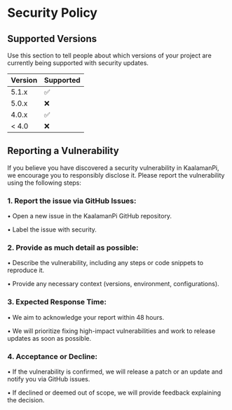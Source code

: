 # Security Policy

## Supported Versions

Use this section to tell people about which versions of your project are
currently being supported with security updates.

| Version | Supported          |
| ------- | ------------------ |
| 5.1.x   | :white_check_mark: |
| 5.0.x   | :x:                |
| 4.0.x   | :white_check_mark: |
| < 4.0   | :x:                |

## Reporting a Vulnerability

If you believe you have discovered a security vulnerability in KaalamanPi, we encourage you to responsibly disclose it. Please report the vulnerability using the following steps:

### 1. Report the issue via GitHub Issues:

  • Open a new issue in the KaalamanPi GitHub repository.

  • Label the issue with security.

### 2. Provide as much detail as possible:

  • Describe the vulnerability, including any steps or code snippets to reproduce it.

  • Provide any necessary context (versions, environment, configurations).
      
### 3. Expected Response Time:

  • We aim to acknowledge your report within 48 hours.

  • We will prioritize fixing high-impact vulnerabilities and work to release updates as soon as possible.

### 4. Acceptance or Decline:

  • If the vulnerability is confirmed, we will release a patch or an update and notify you via GitHub issues.

  • If declined or deemed out of scope, we will provide feedback explaining the decision.

  
